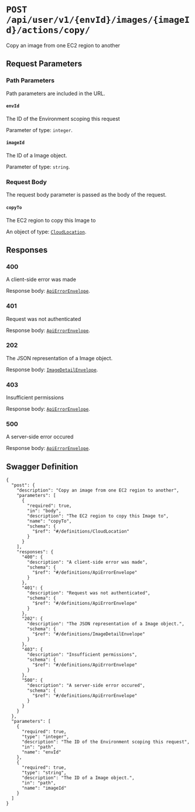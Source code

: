 # `POST /api/user/v1/{envId}/images/{imageId}/actions/copy/` #

Copy an image from one EC2 region to another

## Request Parameters #

### Path Parameters ###

Path parameters are included in the URL.

#### `envId` ####

The ID of the Environment scoping this request

Parameter of type: `integer`.


#### `imageId` ####

The ID of a Image object.

Parameter of type: `string`.







### Request Body ###

The request body parameter is passed as the body of the request.

#### `copyTo` ####

The EC2 region to copy this Image to


An object of type: [`CloudLocation`](./../../../../../../../../../definitions/CloudLocation.mkd).





## Responses ##


### 400 ###

A client-side error was made

Response body: [`ApiErrorEnvelope`](./../../../../../../../../../definitions/ApiErrorEnvelope.mkd).


### 401 ###

Request was not authenticated

Response body: [`ApiErrorEnvelope`](./../../../../../../../../../definitions/ApiErrorEnvelope.mkd).


### 202 ###

The JSON representation of a Image object.

Response body: [`ImageDetailEnvelope`](./../../../../../../../../../definitions/ImageDetailEnvelope.mkd).


### 403 ###

Insufficient permissions

Response body: [`ApiErrorEnvelope`](./../../../../../../../../../definitions/ApiErrorEnvelope.mkd).


### 500 ###

A server-side error occured

Response body: [`ApiErrorEnvelope`](./../../../../../../../../../definitions/ApiErrorEnvelope.mkd).




## Swagger Definition ##

    {
      "post": {
        "description": "Copy an image from one EC2 region to another", 
        "parameters": [
          {
            "required": true, 
            "in": "body", 
            "description": "The EC2 region to copy this Image to", 
            "name": "copyTo", 
            "schema": {
              "$ref": "#/definitions/CloudLocation"
            }
          }
        ], 
        "responses": {
          "400": {
            "description": "A client-side error was made", 
            "schema": {
              "$ref": "#/definitions/ApiErrorEnvelope"
            }
          }, 
          "401": {
            "description": "Request was not authenticated", 
            "schema": {
              "$ref": "#/definitions/ApiErrorEnvelope"
            }
          }, 
          "202": {
            "description": "The JSON representation of a Image object.", 
            "schema": {
              "$ref": "#/definitions/ImageDetailEnvelope"
            }
          }, 
          "403": {
            "description": "Insufficient permissions", 
            "schema": {
              "$ref": "#/definitions/ApiErrorEnvelope"
            }
          }, 
          "500": {
            "description": "A server-side error occured", 
            "schema": {
              "$ref": "#/definitions/ApiErrorEnvelope"
            }
          }
        }
      }, 
      "parameters": [
        {
          "required": true, 
          "type": "integer", 
          "description": "The ID of the Environment scoping this request", 
          "in": "path", 
          "name": "envId"
        }, 
        {
          "required": true, 
          "type": "string", 
          "description": "The ID of a Image object.", 
          "in": "path", 
          "name": "imageId"
        }
      ]
    }